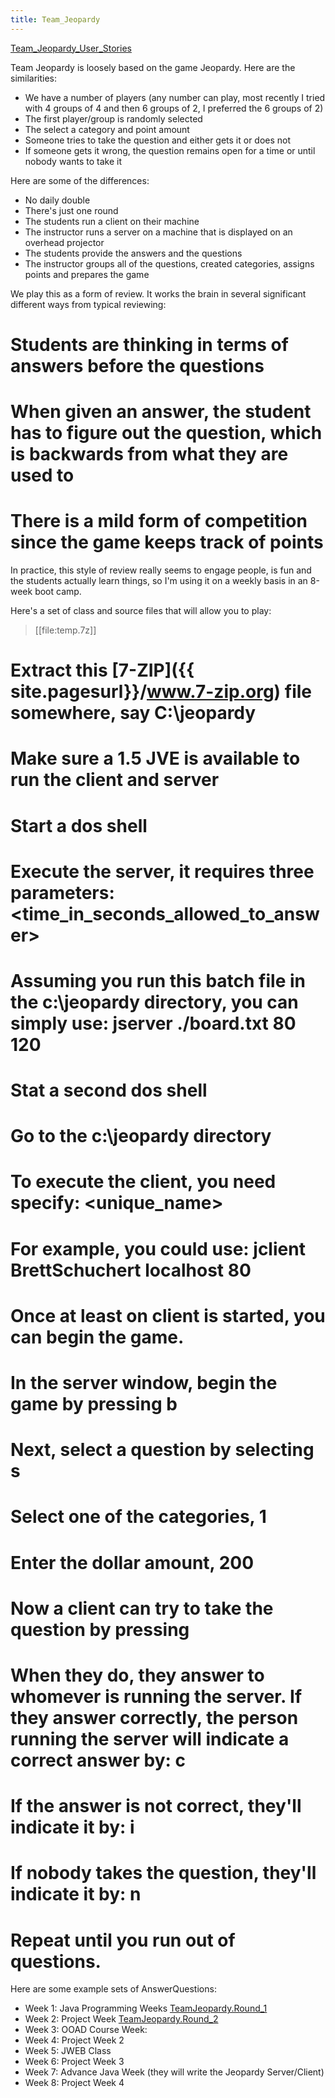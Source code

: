 ```yaml
---
title: Team_Jeopardy
---
```

[Team_Jeopardy_User_Stories]({{site.pagesurl}}/Team_Jeopardy_User_Stories)

Team Jeopardy is loosely based on the game Jeopardy. Here are the similarities:
* We have a number of players (any number can play, most recently I tried with 4 groups of 4 and then 6 groups of 2, I preferred the 6 groups of 2)
* The first player/group is randomly selected
* The select a category and point amount
* Someone tries to take the question and either gets it or does not
* If someone gets it wrong, the question remains open for a time or until nobody wants to take it

Here are some of the differences:
* No daily double
* There's just one round
* The students run a client on their machine
* The instructor runs a server on a machine that is displayed on an overhead projector
* The students provide the answers and the questions
* The instructor groups all of the questions, created categories, assigns points and prepares the game

We play this as a form of review. It works the brain in several significant different ways from typical reviewing:
# Students are thinking in terms of answers before the questions
# When given an answer, the student has to figure out the question, which is backwards from what they are used to
# There is a mild form of competition since the game keeps track of points

In practice, this style of review really seems to engage people, is fun and the students actually learn things, so I'm using it on a weekly basis in an 8-week boot camp.

Here's a set of class and source files that will allow you to play:
> [[file:temp.7z]]
# Extract this [7-ZIP]({{ site.pagesurl}}/www.7-zip.org) file somewhere, say C:\jeopardy
# Make sure a 1.5 JVE is available to run the client and server
# Start a dos shell
# Execute the server, it requires three parameters: <name of boardfile> <port to listen on> <time_in_seconds_allowed_to_answer>
# Assuming you run this batch file in the c:\jeopardy directory, you can simply use: jserver ./board.txt 80 120
# Stat a second dos shell
# Go to the c:\jeopardy directory
# To execute the client, you need specify: <unique_name> <machine> <port>
# For example, you could use: jclient BrettSchuchert localhost 80
# Once at least on client is started, you can begin the game.
# In the server window, begin the game by pressing b<enter>
# Next, select a question by selecting s<enter>
# Select one of the categories, 1<enter>
# Enter the dollar amount, 200<enter>
# Now a client can try to take the question by pressing <enter>
# When they do, they answer to whomever is running the server. If they answer correctly, the person running the server will indicate a correct answer by: c<enter>
# If the answer is not correct, they'll indicate it by: i<enter>
# If nobody takes the question, they'll indicate it by: n<enter>
# Repeat until you run out of questions.

Here are some example sets of AnswerQuestions:
* Week 1: Java Programming Weeks [TeamJeopardy.Round_1]({{site.pagesurl}}/TeamJeopardy.Round_1)
* Week 2: Project Week [TeamJeopardy.Round_2]({{site.pagesurl}}/TeamJeopardy.Round_2)
* Week 3: OOAD Course Week:
* Week 4: Project Week 2
* Week 5: JWEB Class
* Week 6: Project Week 3
* Week 7: Advance Java Week (they will write the Jeopardy Server/Client)
* Week 8: Project Week 4
